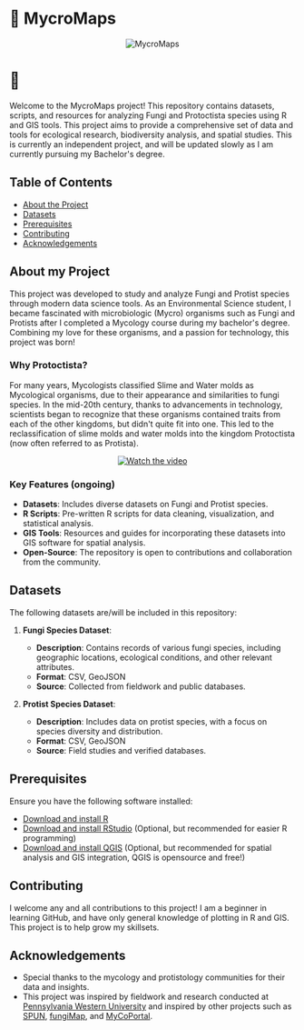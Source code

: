 # 🍄  MycroMaps 

<p align="center">
  <img src="https://github.com/haileymeadow/MycroMaps/blob/main/Knowledge%20Base/MycroMaps.png?raw=true" alt="MycroMaps">
</p>


# 🌿
Welcome to the MycroMaps project! This repository contains datasets, scripts, and resources for analyzing Fungi and Protoctista species using R and GIS tools. This project aims to provide a comprehensive set of data and tools for ecological research, biodiversity analysis, and spatial studies. This is currently an independent project, and will be updated slowly as I am currently pursuing my Bachelor's degree. 

## Table of Contents

- [About the Project](#about-my-project)
- [Datasets](#datasets)
- [Prerequisites](#prerequisites)
- [Contributing](#contributing)
- [Acknowledgements](#acknowledgements)

## About my Project

This project was developed to study and analyze Fungi and Protist species through modern data science tools. As an Environmental Science student, I became fascinated with microbiologic (Mycro) organisms such as Fungi and Protists after I completed a Mycology course during my bachelor's degree. Combining my love for these organisms, and a passion for technology, this project was born!

### Why Protoctista?

For many years, Mycologists classified Slime and Water molds as Mycological organisms, due to their appearance and similarities to fungi species. In the mid-20th century, thanks to advancements in technology, scientists began to recognize that these organisms contained traits from each of the other kingdoms, but didn't quite fit into one. This led to the reclassification of slime molds and water molds into the kingdom Protoctista (now often referred to as Protista). 

<p align="center">
  <a href="https://youtu.be/nPOQQp8CCls">
    <img src="https://img.youtube.com/vi/nPOQQp8CCls/hqdefault.jpg" alt="Watch the video" />
  </a>
</p>


### Key Features (ongoing)

- **Datasets**: Includes diverse datasets on Fungi and Protist species.
- **R Scripts**: Pre-written R scripts for data cleaning, visualization, and statistical analysis. 
- **GIS Tools**: Resources and guides for incorporating these datasets into GIS software for spatial analysis.
- **Open-Source**: The repository is open to contributions and collaboration from the community.

## Datasets

The following datasets are/will be included in this repository:

1. **Fungi Species Dataset**:
   - **Description**: Contains records of various fungi species, including geographic locations, ecological conditions, and other relevant attributes.
   - **Format**: CSV, GeoJSON
   - **Source**: Collected from fieldwork and public databases.

2. **Protist Species Dataset**:
   - **Description**: Includes data on protist species, with a focus on species diversity and distribution.
   - **Format**: CSV, GeoJSON
   - **Source**: Field studies and verified databases.

## Prerequisites

Ensure you have the following software installed:

- [Download and install R](https://www.r-project.org/)
- [Download and install RStudio](https://rstudio.com/) (Optional, but recommended for easier R programming)
- [Download and install QGIS](https://qgis.org/) (Optional, but recommended for spatial analysis and GIS integration, QGIS is opensource and free!)

## Contributing

I welcome any and all contributions to this project! I am a beginner in learning GitHub, and have only general knowledge of plotting in R and GIS. This project is to help grow my skillsets. 

## Acknowledgements

- Special thanks to the mycology and protistology communities for their data and insights.
- This project was inspired by fieldwork and research conducted at [Pennsylvania Western University](https://sai.calu.edu/farm/) and inspired by other projects such as [SPUN](https://www.spun.earth/), [fungiMap](https://fungimap.org.au/), and [MyCoPortal](https://www.mycoportal.org/portal/index.php).

